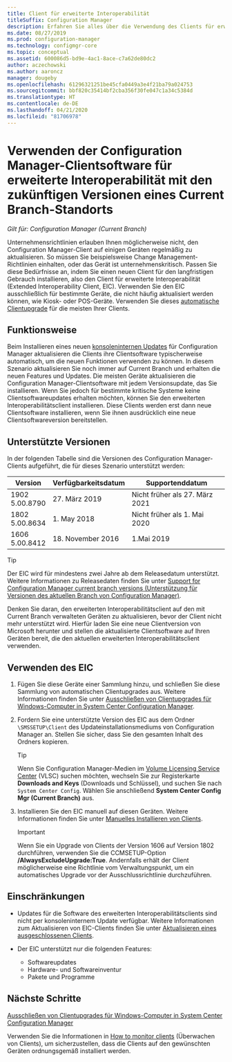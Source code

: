 ```yaml
---
title: Client für erweiterte Interoperabilität
titleSuffix: Configuration Manager
description: Erfahren Sie alles über die Verwendung des Clients für erweiterte Interoperabilität für die langfristige Unterstützung eines statischen Configuration Manager-Clients mit einer Current Branch-Website.
ms.date: 08/27/2019
ms.prod: configuration-manager
ms.technology: configmgr-core
ms.topic: conceptual
ms.assetid: 600086d5-bd9e-4ac1-8ace-c7a62de80dc2
author: aczechowski
ms.author: aaroncz
manager: dougeby
ms.openlocfilehash: 61296321251be45cfa0449a3e4f21ba79a024753
ms.sourcegitcommit: bbf820c35414bf2cba356f30fe047c1a34c5384d
ms.translationtype: HT
ms.contentlocale: de-DE
ms.lasthandoff: 04/21/2020
ms.locfileid: "81706978"
---
```

# <a name="use-the-configuration-manager-client-software-for-extended-interoperability-with-future-versions-of-a-current-branch-site"></a>Verwenden der Configuration Manager-Clientsoftware für erweiterte Interoperabilität mit den zukünftigen Versionen eines Current Branch-Standorts

*Gilt für: Configuration Manager (Current Branch)*  

Unternehmensrichtlinien erlauben Ihnen möglicherweise nicht, den Configuration Manager-Client auf einigen Geräten regelmäßig zu aktualisieren. So müssen Sie beispielsweise Change Management-Richtlinien einhalten, oder das Gerät ist unternehmenskritisch. Passen Sie diese Bedürfnisse an, indem Sie einen neuen Client für den langfristigen Gebrauch installieren, also den Client für erweiterte Interoperabilität (Extended Interoperability Client, EIC). Verwenden Sie den EIC ausschließlich für bestimmte Geräte, die nicht häufig aktualisiert werden können, wie Kiosk- oder POS-Geräte. Verwenden Sie dieses [automatische Clientupgrade](../clients/manage/upgrade/upgrade-clients-for-windows-computers.md#bkmk_autoupdate) für die meisten Ihrer Clients.

## <a name="how-it-works"></a>Funktionsweise

Beim Installieren eines neuen [konsoleninternen Updates](../servers/manage/install-in-console-updates.md) für Configuration Manager aktualisieren die Clients ihre Clientsoftware typischerweise automatisch, um die neuen Funktionen verwenden zu können. In diesem Szenario aktualisieren Sie noch immer auf Current Branch und erhalten die neuen Features und Updates. Die meisten Geräte aktualisieren die Configuration Manager-Clientsoftware mit jedem Versionsupdate, das Sie installieren. Wenn Sie jedoch für bestimmte kritische Systeme keine Clientsoftwareupdates erhalten möchten, können Sie den erweiterten Interoperabilitätsclient installieren. Diese Clients werden erst dann neue Clientsoftware installieren, wenn Sie ihnen ausdrücklich eine neue Clientsoftwareversion bereitstellen.

## <a name="supported-versions"></a>Unterstützte Versionen

In der folgenden Tabelle sind die Versionen des Configuration Manager-Clients aufgeführt, die für dieses Szenario unterstützt werden:

| Version | Verfügbarkeitsdatum | Supportenddatum |
|---------|---------|---------|
| 1902<br/>5.00.8790 | 27. März 2019 | Nicht früher als 27. März 2021 |
| 1802<br/>5.00.8634 | 1\. May 2018 | Nicht früher als 1. Mai 2020 |
| 1606<br/>5.00.8412 | 18. November 2016 | 1\.Mai 2019 |

> [!TIP]  
> Der EIC wird für mindestens zwei Jahre ab dem Releasedatum unterstützt. Weitere Informationen zu Releasedaten finden Sie unter [Support for Configuration Manager current branch versions (Unterstützung für Versionen des aktuellen Branch von Configuration Manager)](../servers/manage/current-branch-versions-supported.md).  

Denken Sie daran, den erweiterten Interoperabilitätsclient auf den mit Current Branch verwalteten Geräten zu aktualisieren, bevor der Client nicht mehr unterstützt wird. Hierfür laden Sie eine neue Clientversion von Microsoft herunter und stellen die aktualisierte Clientsoftware auf Ihren Geräten bereit, die den aktuellen erweiterten Interoperabilitätsclient verwenden.

## <a name="how-to-use-the-eic"></a>Verwenden des EIC

1. Fügen Sie diese Geräte einer Sammlung hinzu, und schließen Sie diese Sammlung von automatischen Clientupgrades aus. Weitere Informationen finden Sie unter [Ausschließen von Clientupgrades für Windows-Computer in System Center Configuration Manager](../clients/manage/upgrade/exclude-clients-windows.md).  

1. Fordern Sie eine unterstützte Version des EIC aus dem Ordner `\SMSSETUP\Client` des Updateinstallationsmediums von Configuration Manager an. Stellen Sie sicher, dass Sie den gesamten Inhalt des Ordners kopieren.  

    > [!TIP]  
    > Wenn Sie Configuration Manager-Medien im [Volume Licensing Service Center](https://www.microsoft.com/Licensing/servicecenter/Downloads/DownloadsAndKeys.aspx) (VLSC) suchen möchten, wechseln Sie zur Registerkarte **Downloads and Keys** (Downloads und Schlüssel), und suchen Sie nach `System Center Config`. Wählen Sie anschließend **System Center Config Mgr (Current Branch)** aus.

1. Installieren Sie den EIC manuell auf diesen Geräten. Weitere Informationen finden Sie unter [ Manuelles Installieren von Clients](../clients/deploy/deploy-clients-to-windows-computers.md#BKMK_Manual).  

    > [!Important]  
    > Wenn Sie ein Upgrade von Clients der Version 1606 auf Version 1802 durchführen, verwenden Sie die CCMSETUP-Option **/AlwaysExcludeUpgrade:True**. Andernfalls erhält der Client möglicherweise eine Richtlinie vom Verwaltungspunkt, um ein automatisches Upgrade vor der Ausschlussrichtlinie durchzuführen.  

## <a name="limitations"></a>Einschränkungen

- Updates für die Software des erweiterten Interoperabilitätsclients sind nicht per konsoleninternem Update verfügbar. Weitere Informationen zum Aktualisieren von EIC-Clients finden Sie unter [Aktualisieren eines ausgeschlossenen Clients](../clients/manage/upgrade/exclude-clients-windows.md#bkmk_override).  

- Der EIC unterstützt nur die folgenden Features:  

  - Softwareupdates  
  - Hardware- und Softwareinventur
  - Pakete und Programme

## <a name="next-steps"></a>Nächste Schritte

[Ausschließen von Clientupgrades für Windows-Computer in System Center Configuration Manager](../clients/manage/upgrade/exclude-clients-windows.md)

Verwenden Sie die Informationen in [How to monitor clients](../clients/manage/monitor-clients.md) (Überwachen von Clients), um sicherzustellen, dass die Clients auf den gewünschten Geräten ordnungsgemäß installiert werden.
